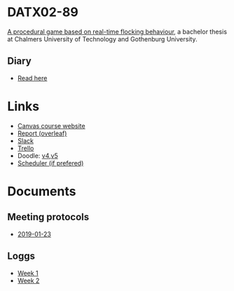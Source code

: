 # DATX02-89
[A procedural game based on real-time flocking behaviour](http://www.chalmers.se/sv/institutioner/cse/utbildning/Grundutbildning/kandidatprojekt/Sidor/DATX02_19_37.aspx), a bachelor thesis at Chalmers University of Technology and Gothenburg University.

## Diary
- [Read here](https://docs.google.com/document/d/1tQaWQDXHAB5ZSZGx_EbKx2xnDXs33ADtJMPgaTgyXlQ/edit?usp=sharing)

# Links
- [Canvas course website](https://chalmers.instructure.com/courses/125230000000003735)
- [Report (overleaf)](https://www.overleaf.com/project/5c47881ebbebf743f93ff91a)
- [Slack](https://kandidatarbet-y4s5202.slack.com/messages/CFK63AH5W/)
- [Trello](https://trello.com/b/MoMZlH1k/flocken)
- Doodle: [v4](https://doodle.com/poll/k4289357cr4cykpr),[v5](https://doodle.com/poll/vsz9zu8kkauynk9x)
- [Scheduler (if prefered)](https://docs.google.com/spreadsheets/d/1ExV9KPqGFBE2SrHFRXhTdMKQxm385xNl5K7VHqrpJxA/edit#gid=0)

# Documents
## Meeting protocols
- [2019-01-23](/Documents/meetings/01-23_First-meeting.pdf)

## Loggs
- [Week 1](/Documents/loggs/week_1)
- [Week 2](#)
